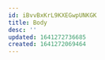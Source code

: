 ```yaml
---
id: iBvvBxKrL9KXEGwpUNKGK
title: Body
desc: ''
updated: 1641272736685
created: 1641272069464
---
```


